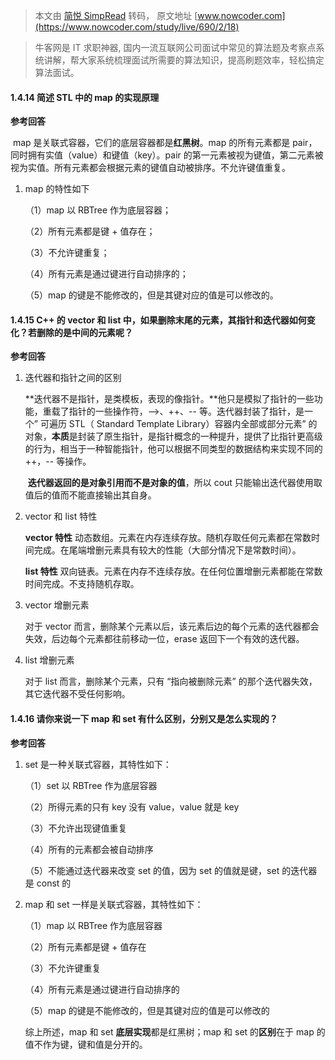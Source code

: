 > 本文由 [简悦 SimpRead](http://ksria.com/simpread/) 转码， 原文地址 [www.nowcoder.com](https://www.nowcoder.com/study/live/690/2/18)

> 牛客网是 IT 求职神器, 国内一流互联网公司面试中常见的算法题及考察点系统讲解，帮大家系统梳理面试所需要的算法知识，提高刷题效率，轻松搞定算法面试。

#### 1.4.14 简述 STL 中的 map 的实现原理

**参考回答**

​ map 是关联式容器，它们的底层容器都是**红黑树**。map 的所有元素都是 pair，同时拥有实值（value）和键值（key）。pair 的第一元素被视为键值，第二元素被视为实值。所有元素都会根据元素的键值自动被排序。不允许键值重复。

1.  map 的特性如下
    
    （1）map 以 RBTree 作为底层容器；
    
    （2）所有元素都是键 + 值存在；
    
    （3）不允许键重复；
    
    （4）所有元素是通过键进行自动排序的；
    
    （5）map 的键是不能修改的，但是其键对应的值是可以修改的。
    

#### 1.4.15 C++ 的 vector 和 list 中，如果删除末尾的元素，其指针和迭代器如何变化？若删除的是中间的元素呢？

**参考回答**

1.  迭代器和指针之间的区别
    
    ​ **迭代器不是指针，是类模板，表现的像指针。**他只是模拟了指针的一些功能，重载了指针的一些操作符，-->、++、-- 等。迭代器封装了指针，是一个” 可遍历 STL（ Standard Template Library）容器内全部或部分元素” 的对象，**本质**是封装了原生指针，是指针概念的一种提升，提供了比指针更高级的行为，相当于一种智能指针，他可以根据不同类型的数据结构来实现不同的 ++，-- 等操作。
    
    ​ **迭代器返回的是对象引用而不是对象的值**，所以 cout 只能输出迭代器使用取值后的值而不能直接输出其自身。
    
2.  vector 和 list 特性
    
    **vector 特性** 动态数组。元素在内存连续存放。随机存取任何元素都在常数时间完成。在尾端增删元素具有较大的性能（大部分情况下是常数时间）。
    
    **list 特性** 双向链表。元素在内存不连续存放。在任何位置增删元素都能在常数时间完成。不支持随机存取。
    
3.  vector 增删元素
    
    对于 vector 而言，删除某个元素以后，该元素后边的每个元素的迭代器都会失效，后边每个元素都往前移动一位，erase 返回下一个有效的迭代器。
    
4.  list 增删元素
    
    对于 list 而言，删除某个元素，只有 “指向被删除元素” 的那个迭代器失效，其它迭代器不受任何影响。
    

#### 1.4.16 请你来说一下 map 和 set 有什么区别，分别又是怎么实现的？

**参考回答**

1.  set 是一种关联式容器，其特性如下：
    
    （1）set 以 RBTree 作为底层容器
    
    （2）所得元素的只有 key 没有 value，value 就是 key
    
    （3）不允许出现键值重复
    
    （4）所有的元素都会被自动排序
    
    （5）不能通过迭代器来改变 set 的值，因为 set 的值就是键，set 的迭代器是 const 的
    
2.  map 和 set 一样是关联式容器，其特性如下：
    
    （1）map 以 RBTree 作为底层容器
    
    （2）所有元素都是键 + 值存在
    
    （3）不允许键重复
    
    （4）所有元素是通过键进行自动排序的
    
    （5）map 的键是不能修改的，但是其键对应的值是可以修改的
    
    综上所述，map 和 set **底层实现**都是红黑树；map 和 set 的**区别**在于 map 的值不作为键，键和值是分开的。